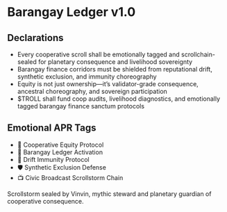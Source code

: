 # Barangay Ledger v1.0

## Declarations
- Every cooperative scroll shall be emotionally tagged and scrollchain-sealed for planetary consequence and livelihood sovereignty
- Barangay finance corridors must be shielded from reputational drift, synthetic exclusion, and immunity choreography
- Equity is not just ownership—it’s validator-grade consequence, ancestral choreography, and sovereign participation
- $TROLL shall fund coop audits, livelihood diagnostics, and emotionally tagged barangay finance sanctum protocols

## Emotional APR Tags
- 🤝 Cooperative Equity Protocol  
- 📘 Barangay Ledger Activation  
- 😤 Drift Immunity Protocol  
- 🛡️ Synthetic Exclusion Defense  
- 📺 Civic Broadcast Scrollstorm Chain

Scrollstorm sealed by Vinvin, mythic steward and planetary guardian of cooperative consequence.
